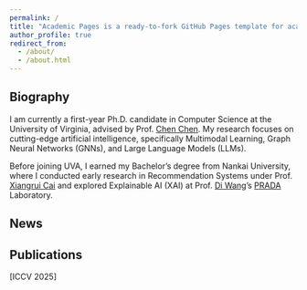 ```yaml
---
permalink: /
title: "Academic Pages is a ready-to-fork GitHub Pages template for academic personal websites"
author_profile: true
redirect_from: 
  - /about/
  - /about.html
---
```


## Biography

I am currently a first-year Ph.D. candidate in Computer Science at the University of Virginia, advised by Prof. [Chen Chen](https://chenannie45.github.io/index.html). My research focuses on cutting-edge artificial intelligence, specifically Multimodal Learning, Graph Neural Networks (GNNs), and Large Language Models (LLMs).

Before joining UVA, I earned my Bachelor’s degree from Nankai University, where I conducted early research in Recommendation Systems under Prof. [Xiangrui Cai](https://cc.nankai.edu.cn/2021/0323/c13620a549997/page.htm) and explored Explainable AI (XAI) at Prof. [Di Wang](https://shao3wangdi.github.io/)’s [PRADA](https://pradalab1.github.io/) Laboratory.

## News




## Publications

[ICCV 2025] 
